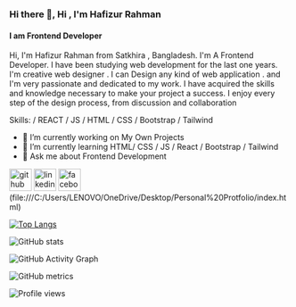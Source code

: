 ### Hi there 👋, Hi , I'm Hafizur Rahman
#### I am Frontend Developer
Hi, I'm Hafizur Rahman from Satkhira , Bangladesh. I'm A Frontend Developer. I have been studying web development for the last one years. I'm creative web designer . I can Design any kind of web application . and I'm very passionate and dedicated to my work. I have acquired the skills and knowledge necessary to make your project a success. I enjoy every step of the design process, from discussion and collaboration

Skills:  / REACT / JS / HTML / CSS / Bootstrap / Tailwind 

- 🔭 I’m currently working on My Own Projects 
- 🌱 I’m currently learning HTML/ CSS / JS / React / Bootstrap / Tailwind 
- 💬 Ask me about Frontend Development 


[<img src='https://cdn.jsdelivr.net/npm/simple-icons@3.0.1/icons/github.svg' alt='github' height='40'>](https://github.com/hafizur-02)  [<img src='https://cdn.jsdelivr.net/npm/simple-icons@3.0.1/icons/linkedin.svg' alt='linkedin' height='40'>](https://www.linkedin.com/in/https://www.linkedin.com/in/hafizur-rahman-8155a3226//)  [<img src='https://cdn.jsdelivr.net/npm/simple-icons@3.0.1/icons/facebook.svg' alt='facebook' height='40'>](https://www.facebook.com/https://web.facebook.com/?_rdc=1&_rdr) (file:///C:/Users/LENOVO/OneDrive/Desktop/Personal%20Protfolio/index.html)  

[![Top Langs](https://github-readme-stats.vercel.app/api/top-langs/?username=hafizur-02&layout=compact)](https://github.com/anuraghazra/github-readme-stats)

![GitHub stats](https://github-readme-stats.vercel.app/api?username=hafizur-02&show_icons=true&theme=radical)  

![GitHub Activity Graph](https://activity-graph.herokuapp.com/graph?username=hafizur-02)  

![GitHub metrics](https://metrics.lecoq.io/hafizur-02)  

![Profile views](https://gpvc.arturio.dev/hafizur-02)  

